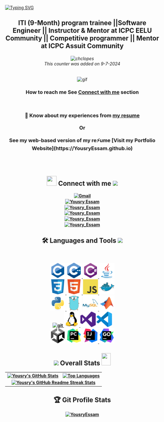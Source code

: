 <!--<h1 align="center">Hi 👋, I'm Yousry Essam</h1>-->
[![Typing SVG](https://readme-typing-svg.herokuapp.com?font=Fira+Code&size=40&duration=3000&pause=1000&color=F7F7F7&center=true&vCenter=true&width=1200&lines=Hello+%F0%9F%91%8B%2C+I'm+Yousry+Essam)](https://git.io/typing-svg)
<p> 
<h2 align="center"> ITI (9-Month) program trainee ||Software Engineer || Instructor & Mentor at ICPC EELU Community || Competitive programmer || Mentor at ICPC Assuit Community </h2>
 <h6 align="center">
  <img src="https://komarev.com/ghpvc/?username=YousryEssam&label=Profile%20views&color=0e75b6&style=flat" alt="chclopes" />
  <br>
  <i>This counter was added on 9-7-2024</i></h6>
 <div align=center>
      <img alt="gif" align="center" src="https://github.com/YousryEssam/YousryEssam/blob/main/git.gif" width=300 height=300/>
</div>

<h3 align="center" >How to reach me <b>See  <a href ="#Connect" >Connect with me</a> section</h3>
 <!-- - 📫 How to reach me <b>See "Connect with me" section</b> -->
<br/>
<h3 align="center"> 📄 Know about my experiences from <b><a href="https://drive.google.com/drive/folders/1Z73y3BaZLPars2UJrMFBgqyng6VEb1lJ?usp=sharing"> my resume</a></b> 
 <br>  <br> 
 Or 
 <br> <br>
See my web-based version of my re⚡ume <b>  [Visit my Portfolio Website](https://YousryEssam.github.io) </b>
</h3>
<!-- 
This is a , created using HTML and hosted on GitHub Pages. You can visit the live website by following the link below:
- A fact about me <strong>I love coding </strong>
-->
<br/>
<br/>
 <!-- <div align="center">
  <img src="https://profile-counter.glitch.me/YousryEssam/count.svg?" />
  </div>
  <br/> -->
</p>

<h2 align="center" id ="Connect">
  <img src="https://media.giphy.com/media/5WJ6SOKeNKrSzblU4R/giphy.gif" width=32 height=32>
  Connect with me 
 <img src="https://github.com/TheDudeThatCode/TheDudeThatCode/blob/master/Assets/Handshake.gif" height="32px">
</h2>
<p align="center">
 <a href="mailto:youssry.essam2111@gmail.com" target="_blank"><img align="center" src="https://upload.wikimedia.org/wikipedia/commons/7/7e/Gmail_icon_%282020%29.svg" alt="Gmail" height="50" width="50" />
 </a> <br/>
 <a href="https://www.linkedin.com/in/yousryessam" target="blank"> <img align="center" src="https://raw.githubusercontent.com/rahuldkjain/github-profile-readme-generator/master/src/images/icons/Social/linked-in-alt.svg" alt="Yousry Essam" height="50" width="50"/>
 </a> <br/>   
  <a href="https://codeforces.com/profile/Yousry_Essam" target="blank"><img align="center" src="https://raw.githubusercontent.com/rahuldkjain/github-profile-readme-generator/master/src/images/icons/Social/codeforces.svg" alt="Yousry_Essam" height="50" width="50"/>
  </a>  <br/>
  <a href="https://www.hackerrank.com/profile/Yousry_Essam" target="blank"><img align="center" src="https://raw.githubusercontent.com/rahuldkjain/github-profile-readme-generator/master/src/images/icons/Social/hackerrank.svg" alt="Yousry_Essam" height="50" width="50" />
  </a>  <br/>
  <a href="https://leetcode.com/u/Yousry_Essam" target="blank"> <img align="center" src="https://upload.wikimedia.org/wikipedia/commons/1/19/LeetCode_logo_black.png" alt="Yousry_Essam" height="50" width="50"/>
  </a>  <br/>
  <a href="https://youtube.com/@yousry_essam?si=o9qn_xdH5t9q2366" target="_blank"><img align="center" src="https://upload.wikimedia.org/wikipedia/commons/4/42/YouTube_icon_%282013-2017%29.png" alt="Yousry_Essam" height="50" width="50" />
  </a>  <br/>
</p>


<h2 align="center">🛠️ Languages and Tools <img src="https://media.giphy.com/media/j2pOGeGYKe2xCCKwfi/giphy.gif" width="40"> </h2>
<p align="center">  
  <br/>
  <br/>
  <a href="https://en.wikipedia.org/wiki/C_(programming_language)" target="_blank" rel="noreferrer"><img src="https://raw.githubusercontent.com/devicons/devicon/master/icons/c/c-original.svg" alt="c" width="50" height="50"/></a>
  <a href="https://www.w3schools.com/cpp/" target="_blank" rel="noreferrer"> <img src="https://raw.githubusercontent.com/devicons/devicon/master/icons/cplusplus/cplusplus-original.svg" alt="cplusplus" width="50" height="50"/> </a> 
  <a href="https://www.w3schools.com/cs/" target="_blank" rel="noreferrer"> <img src="https://raw.githubusercontent.com/devicons/devicon/master/icons/csharp/csharp-original.svg" alt="csharp" width="50" height="50"/> </a> 
    <a href="https://www.java.com" target="_blank" rel="noreferrer"> <img src="https://raw.githubusercontent.com/devicons/devicon/master/icons/java/java-original.svg" alt="java" width="50" height="50"/> </a>
  <br/>
 <a href="https://www.jetbrains.com/css/" target="_blank" rel="noreferrer">
  <img src="https://raw.githubusercontent.com/devicons/devicon/master/icons/css3/css3-original.svg" alt="CSS" width="50" height="50"/>
</a>
 <a href="https://www.jetbrains.com/html/" target="_blank" rel="noreferrer">
  <img src="https://raw.githubusercontent.com/devicons/devicon/master/icons/html5/html5-original.svg" alt="HTML" width="50" height="50"/>
</a>
<a href="https://www.jetbrains.com/webstorm/" target="_blank" rel="noreferrer">
  <img src="https://raw.githubusercontent.com/devicons/devicon/master/icons/javascript/javascript-original.svg" alt="JavaScript" width="50" height="50"/>
</a>
<a href="https://www.docker.com/" target="_blank" rel="noreferrer">
  <img src="https://raw.githubusercontent.com/devicons/devicon/master/icons/docker/docker-original.svg" alt="Docker" width="50" height="50"/>
</a>
  <br/>
   <a href="https://www.python.org" target="_blank" rel="noreferrer"> <img src="https://raw.githubusercontent.com/devicons/devicon/master/icons/python/python-original.svg" alt="python" width="50" height="50"/> </a>
  <a href="https://golang.org" target="_blank" rel="noreferrer"><img src="https://raw.githubusercontent.com/devicons/devicon/master/icons/go/go-original.svg" alt="go" width="50" height="50"/></a>
  <a href="https://www.mysql.com/" target="_blank" rel="noreferrer"> <img src="https://raw.githubusercontent.com/devicons/devicon/master/icons/mysql/mysql-original-wordmark.svg" alt="mysql" width="50" height="50"/> </a> 
  <a href="https://www.mathworks.com/products/matlab.html" target="_blank" rel="noreferrer"><img src="https://raw.githubusercontent.com/devicons/devicon/master/icons/matlab/matlab-original.svg" alt="matlab" width="50" height="50"/></a>
  <br/>
  <a href="https://git-scm.com/" target="_blank" rel="noreferrer"> <img src="https://www.vectorlogo.zone/logos/git-scm/git-scm-icon.svg" alt="git" width="50" height="50"/> </a>
  <a href="https://www.linux.org/" target="_blank" rel="noreferrer"> <img src="https://raw.githubusercontent.com/devicons/devicon/master/icons/linux/linux-original.svg" alt="linux" width="50" height="50"/> </a>
  <a href="https://visualstudio.microsoft.com/" target="_blank" rel="noreferrer"><img src="https://raw.githubusercontent.com/devicons/devicon/master/icons/visualstudio/visualstudio-plain.svg" alt="visual studio" width="50" height="50"/></a>
  <a href="https://code.visualstudio.com/" target="_blank" rel="noreferrer"><img src="https://raw.githubusercontent.com/devicons/devicon/master/icons/vscode/vscode-original.svg" alt="vscode" width="50" height="50"/></a>
  <br/>
  <a href="https://unity.com/" target="_blank" rel="noreferrer" ><img src="https://raw.githubusercontent.com/devicons/devicon/master/icons/unity/unity-original.svg" alt="unity" width="50" height="50"/></a>
  <a href="https://www.jetbrains.com/pycharm/" target="_blank" rel="noreferrer"><img src="https://raw.githubusercontent.com/devicons/devicon/master/icons/pycharm/pycharm-original.svg" alt="pycharm" width="50" height="50"/></a>
  <a href="https://www.jetbrains.com/idea/" target="_blank" rel="noreferrer"><img src="https://raw.githubusercontent.com/devicons/devicon/master/icons/intellij/intellij-original.svg" alt="intellij" width="50" height="50"/> </a>
  <a href="https://www.jetbrains.com/go/" target="_blank" rel="noreferrer"><img src="https://raw.githubusercontent.com/devicons/devicon/master/icons/goland/goland-original.svg" alt="goland" width="50" height="50"/></a>
  <br/>
</p>

<h2 align="center"> <img style="width:50px" src="https://media.giphy.com/media/iY8CRBdQXODJSCERIr/giphy.gif" width="40px">  Overall Stats  <img src="https://media.giphy.com/media/IcnxGGAj0ubyB2r5M6/giphy.gif" width=30 height=40> </h2>

<table align="center">
  <tr>
    <td>
      <a href="https://github.com/YousryEssam/github-readme-stats"> <img src="https://github-readme-stats.vercel.app/api?username=YousryEssam&hide_border=true&show_icons=true" alt="Yousry's GitHub Stats" /></a>
    </td>
    <td>
      <a href="https://github.com/YousryEssam/github-readme-stats"> <img src="https://github-readme-stats.vercel.app/api/top-langs/?username=YousryEssam&hide_border=true&langs_count=8&layout=compact" alt="Top Languages" /> </a>
    </td>
  </tr>
  <tr>
    <td colspan=2 align="center">
      <a href="https://git.io/streak-stats"> <img src="http://github-readme-streak-stats.herokuapp.com?user=YousryEssam&hide_border=true&background=f6f8fa&currStreakLabel=000000&date_format=j%20M%5B%20Y%5D" alt="Yousry's GitHub Readme Streak Stats" /> </a>
    </td>
  </tr>
</table>

<h2 align="center">🏆 Git Profile Stats</h2>
<p align="center"> <a href="https://github.com/ryo-ma/github-profile-trophy"><img src="https://github-profile-trophy.vercel.app/?username=YousryEssam" alt="YousryEssam" /></a> </p>
